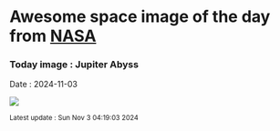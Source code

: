 
# Awesome space image of the day from [NASA](https://api.nasa.gov/)

### Today image : Jupiter Abyss
Date : 2024-11-03

![](https://apod.nasa.gov/apod/image/2411/JupiterAbyss_JunoEichstadt_1080.jpg)

<small>Latest update : Sun Nov  3 04:19:03 2024</small>
        